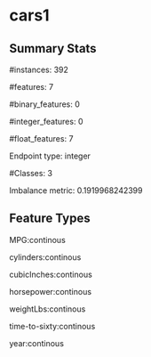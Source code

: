 # cars1

## Summary Stats

#instances: 392

#features: 7

  #binary_features: 0

  #integer_features: 0

  #float_features: 7

Endpoint type: integer

#Classes: 3

Imbalance metric: 0.1919968242399

## Feature Types

 MPG:continous

cylinders:continous

cubicInches:continous

horsepower:continous

weightLbs:continous

time-to-sixty:continous

year:continous

